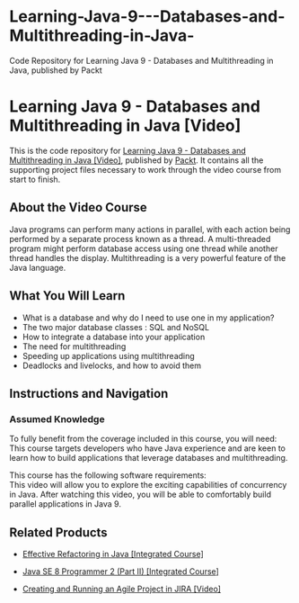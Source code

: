 # Learning-Java-9---Databases-and-Multithreading-in-Java-
Code Repository for Learning Java 9 - Databases and Multithreading in Java, published by Packt
# Learning Java 9 - Databases and Multithreading in Java [Video]
This is the code repository for [Learning Java 9 - Databases and Multithreading in Java [Video]](https://www.packtpub.com/application-development/learning-java-9-databases-and-multithreading-java-video?utm_source=github&utm_medium=repository&utm_campaign=9781788620611), published by [Packt](https://www.packtpub.com/?utm_source=github). It contains all the supporting project files necessary to work through the video course from start to finish.
## About the Video Course
Java programs can perform many actions in parallel, with each action being performed by a separate process known as a thread. A multi-threaded program might perform database access using one thread while another thread handles the display. Multithreading is a very powerful feature of the Java language.

<H2>What You Will Learn</H2>
<DIV class=book-info-will-learn-text>
<UL>
<LI>What is a database and why do I need to use one in my application? 
<LI>The two major database classes : SQL and NoSQL 
<LI>How to integrate a database into your application 
<LI>The need for multithreading 
<LI>Speeding up applications using multithreading 
<LI>Deadlocks and livelocks, and how to avoid them </LI></UL></DIV>

## Instructions and Navigation
### Assumed Knowledge
To fully benefit from the coverage included in this course, you will need:<br/>
This course targets developers who have Java experience and are keen to learn how to build applications that leverage databases and multithreading.

This course has the following software requirements:<br/>
This video will allow you to explore the exciting capabilities of concurrency in Java. After watching this video, you will be able to comfortably build parallel applications in Java 9.


## Related Products
* [Effective Refactoring in Java [Integrated Course]](https://www.packtpub.com/application-development/effective-refactoring-java-integrated-course?utm_source=github&utm_medium=repository&utm_campaign=9781788291927)

* [Java SE 8 Programmer 2 (Part II) [Integrated Course]](https://www.packtpub.com/application-development/java-se-8-programmer-2-part-ii-integrated-course?utm_source=github&utm_medium=repository&utm_campaign=9781788297530)

* [Creating and Running an Agile Project in JIRA [Video]](https://www.packtpub.com/application-development/creating-and-running-agile-project-jira-video?utm_source=github&utm_medium=repository&utm_campaign=9781788835695)

